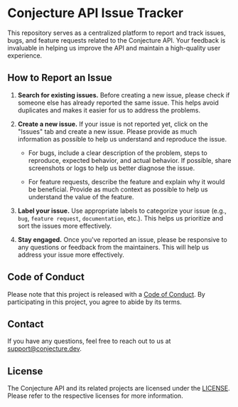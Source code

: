 # Conjecture API Issue Tracker

This repository serves as a centralized platform to report and track issues, bugs, and feature requests related to the Conjecture API. Your feedback is invaluable in helping us improve the API and maintain a high-quality user experience.

## How to Report an Issue

1. **Search for existing issues.** Before creating a new issue, please check if someone else has already reported the same issue. This helps avoid duplicates and makes it easier for us to address the problems.

2. **Create a new issue.** If your issue is not reported yet, click on the "Issues" tab and create a new issue. Please provide as much information as possible to help us understand and reproduce the issue.

   - For bugs, include a clear description of the problem, steps to reproduce, expected behavior, and actual behavior. If possible, share screenshots or logs to help us better diagnose the issue.

   - For feature requests, describe the feature and explain why it would be beneficial. Provide as much context as possible to help us understand the value of the feature.

3. **Label your issue.** Use appropriate labels to categorize your issue (e.g., `bug`, `feature request`, `documentation`, etc.). This helps us prioritize and sort the issues more effectively.

4. **Stay engaged.** Once you've reported an issue, please be responsive to any questions or feedback from the maintainers. This will help us address your issue more effectively.

## Code of Conduct

Please note that this project is released with a [Code of Conduct](CODE_OF_CONDUCT.md). By participating in this project, you agree to abide by its terms.

## Contact

If you have any questions, feel free to reach out to us at [support@conjecture.dev](mailto:support@conjecture.dev).

## License

The Conjecture API and its related projects are licensed under the [LICENSE](LICENSE). Please refer to the respective licenses for more information.
